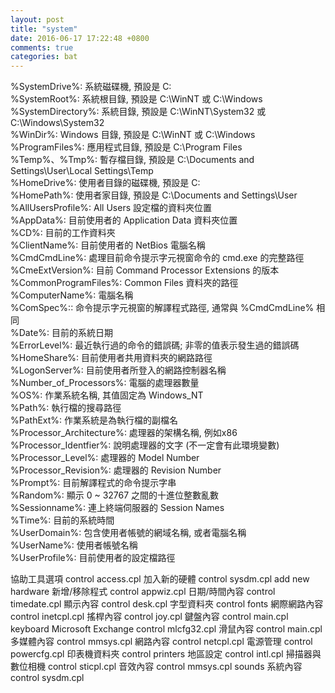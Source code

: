 ```yaml
---
layout: post
title: "system"
date: 2016-06-17 17:22:48 +0800
comments: true
categories: bat
---
```

%SystemDrive%: 系統磁碟機, 預設是 C:  
%SystemRoot%: 系統根目錄, 預設是 C:\WinNT 或 C:\Windows  
%SystemDirectory%: 系統目錄, 預設是 C:\WinNT\System32 或 C:\Windows\System32  
%WinDir%: Windows 目錄, 預設是 C:\WinNT 或 C:\Windows  
%ProgramFiles%: 應用程式目錄, 預設是 C:\Program Files  
%Temp%、%Tmp%: 暫存檔目錄, 預設是 C:\Documents and Settings\User\Local Settings\Temp  
%HomeDrive%: 使用者目錄的磁碟機, 預設是 C:  
%HomePath%: 使用者家目錄, 預設是 C:\Documents and Settings\User  
%AllUsersProfile%: All Users 設定檔的資料夾位置  
%AppData%: 目前使用者的 Application Data 資料夾位置  
%CD%: 目前的工作資料夾  
%ClientName%: 目前使用者的 NetBios 電腦名稱  
%CmdCmdLine%: 處理目前命令提示字元視窗命令的 cmd.exe 的完整路徑  
%CmeExtVersion%: 目前 Command Processor Extensions 的版本  
%CommonProgramFiles%: Common Files 資料夾的路徑  
%ComputerName%: 電腦名稱  
%ComSpec%:: 命令提示字元視窗的解譯程式路徑, 通常與 %CmdCmdLine% 相同  
%Date%: 目前的系統日期  
%ErrorLevel%: 最近執行過的命令的錯誤碼; 非零的值表示發生過的錯誤碼  
%HomeShare%: 目前使用者共用資料夾的網路路徑  
%LogonServer%: 目前使用者所登入的網路控制器名稱  
%Number_of_Processors%: 電腦的處理器數量  
%OS%: 作業系統名稱, 其值固定為 Windows_NT  
%Path%: 執行檔的搜尋路徑  
%PathExt%: 作業系統是為執行檔的副檔名  
%Processor_Architecture%: 處理器的架構名稱, 例如x86  
%Processor_Identfier%: 說明處理器的文字 (不一定會有此環境變數)  
%Processor_Level%: 處理器的 Model Number  
%Processor_Revision%: 處理器的 Revision Number  
%Prompt%: 目前解譯程式的命令提示字串  
%Random%: 顯示 0 ~ 32767 之間的十進位整數亂數  
%Sessionname%: 連上終端伺服器的 Session Names  
%Time%: 目前的系統時間  
%UserDomain%: 包含使用者帳號的網域名稱, 或者電腦名稱  
%UserName%: 使用者帳號名稱  
%UserProfile%: 目前使用者的設定檔路徑  

協助工具選項          control access.cpl
加入新的硬體              control sysdm.cpl add new hardware
新增/移除程式            control appwiz.cpl
日期/時間內容           control timedate.cpl
顯示內容             control desk.cpl
字型資料夾                   control fonts
網際網路內容            control inetcpl.cpl
搖桿內容            control joy.cpl
鍵盤內容            control main.cpl keyboard
Microsoft Exchange             control mlcfg32.cpl
滑鼠內容               control main.cpl
多媒體內容          control mmsys.cpl
網路內容             control netcpl.cpl
電源管理              control powercfg.cpl
印表機資料夾                control printers
地區設定              control intl.cpl
掃描器與數位相機           control sticpl.cpl
音效內容               control mmsys.cpl sounds
系統內容              control sysdm.cpl